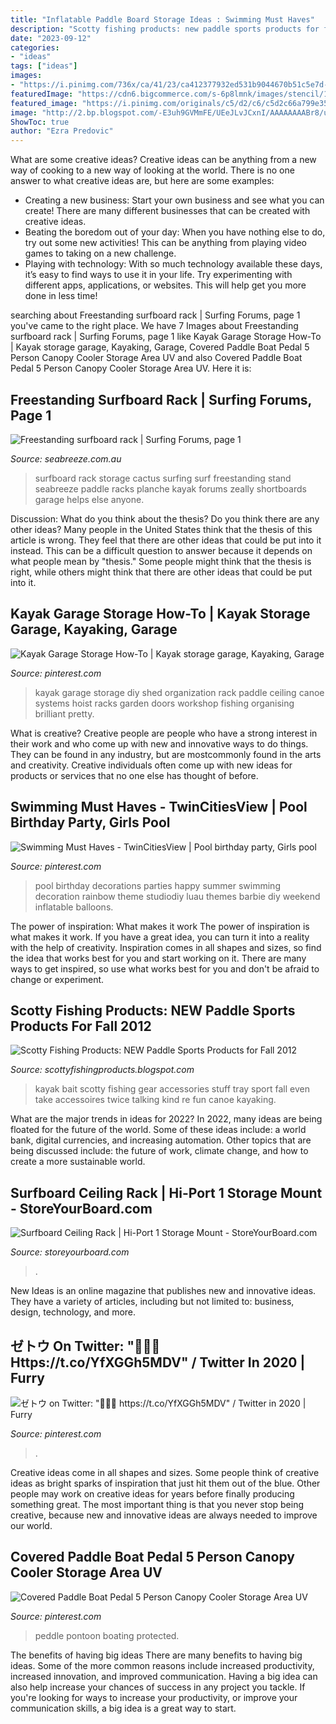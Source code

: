 ```yaml
---
title: "Inflatable Paddle Board Storage Ideas : Swimming Must Haves"
description: "Scotty fishing products: new paddle sports products for fall 2012"
date: "2023-09-12"
categories:
- "ideas"
tags: ["ideas"]
images:
- "https://i.pinimg.com/736x/ca/41/23/ca412377932ed531b9044670b51c5e7d--paddle-boat-sun-canopy.jpg"
featuredImage: "https://cdn6.bigcommerce.com/s-6p8lmnk/images/stencil/1280x1280/products/130/10683/metal_ceiling_surfboard_rack__99371.1453944839.jpg?c=2"
featured_image: "https://i.pinimg.com/originals/c5/d2/c6/c5d2c66a799e35bd747270b3f8d4baae.jpg"
image: "http://2.bp.blogspot.com/-E3uh9GVMmFE/UEeJLvJCxnI/AAAAAAAABr8/uhbhUN1W3mQ/s1600/455_BaitBoard_FullyLoadedShownOnKayak.jpg"
ShowToc: true
author: "Ezra Predovic"
---
```



What are some creative ideas?
Creative ideas can be anything from a new way of cooking to a new way of looking at the world. There is no one answer to what creative ideas are, but here are some examples: 
- Creating a new business: Start your own business and see what you can create! There are many different businesses that can be created with creative ideas.
- Beating the boredom out of your day: When you have nothing else to do, try out some new activities! This can be anything from playing video games to taking on a new challenge.
- Playing with technology: With so much technology available these days, it’s easy to find ways to use it in your life. Try experimenting with different apps, applications, or websites. This will help get you more done in less time!

	

		
searching about Freestanding surfboard rack | Surfing Forums, page 1 you've came to the right place. We have 7 Images about Freestanding surfboard rack | Surfing Forums, page 1 like Kayak Garage Storage How-To | Kayak storage garage, Kayaking, Garage, Covered Paddle Boat Pedal 5 Person Canopy Cooler Storage Area UV and also Covered Paddle Boat Pedal 5 Person Canopy Cooler Storage Area UV. Here it is:
		
    
## Freestanding Surfboard Rack | Surfing Forums, Page 1

<img loading=lazy src="https://www.seabreeze.com.au/Img/Photos/Surfing/6874756.jpg" onerror="this.onerror=null;this.src='https://tse1.mm.bing.net/th?id=OIP.xTEiyG6LMaq-oCBGTuAZvwHaJ4&amp;pid=15.1';" alt="Freestanding surfboard rack | Surfing Forums, page 1">

_Source: seabreeze.com.au_

>surfboard rack storage cactus surfing surf freestanding stand seabreeze paddle racks planche kayak forums zeally shortboards garage helps else anyone. 

	

Discussion: What do you think about the thesis? Do you think there are any other ideas?
Many people in the United States think that the thesis of this article is wrong. They feel that there are other ideas that could be put into it instead. This can be a difficult question to answer because it depends on what people mean by "thesis." Some people might think that the thesis is right, while others might think that there are other ideas that could be put into it.

    
## Kayak Garage Storage How-To | Kayak Storage Garage, Kayaking, Garage

<img loading=lazy src="https://i.pinimg.com/originals/25/99/bd/2599bd80b24df34f478c2a7e259e3844.jpg" onerror="this.onerror=null;this.src='https://tse4.mm.bing.net/th?id=OIP.gT0wc4yk-KWWK0WPnByomgHaFj&amp;pid=15.1';" alt="Kayak Garage Storage How-To | Kayak storage garage, Kayaking, Garage">

_Source: pinterest.com_

>kayak garage storage diy shed organization rack paddle ceiling canoe systems hoist racks garden doors workshop fishing organising brilliant pretty. 

	

What is creative?
Creative people are people who have a strong interest in their work and who come up with new and innovative ways to do things. They can be found in any industry, but are mostcommonly found in the arts and creativity. Creative individuals often come up with new ideas for products or services that no one else has thought of before.

    
## Swimming Must Haves - TwinCitiesView | Pool Birthday Party, Girls Pool

<img loading=lazy src="https://i.pinimg.com/originals/c5/d2/c6/c5d2c66a799e35bd747270b3f8d4baae.jpg" onerror="this.onerror=null;this.src='https://tse2.mm.bing.net/th?id=OIP.cDaZ5zo19NqlNmWxOVmEyQHaLH&amp;pid=15.1';" alt="Swimming Must Haves - TwinCitiesView | Pool birthday party, Girls pool">

_Source: pinterest.com_

>pool birthday decorations parties happy summer swimming decoration rainbow theme studiodiy luau themes barbie diy weekend inflatable balloons. 

	

The power of inspiration: What makes it work
The power of inspiration is what makes it work. If you have a great idea, you can turn it into a reality with the help of creativity. Inspiration comes in all shapes and sizes, so find the idea that works best for you and start working on it. There are many ways to get inspired, so use what works best for you and don't be afraid to change or experiment.

    
## Scotty Fishing Products: NEW Paddle Sports Products For Fall 2012

<img loading=lazy src="http://2.bp.blogspot.com/-E3uh9GVMmFE/UEeJLvJCxnI/AAAAAAAABr8/uhbhUN1W3mQ/s1600/455_BaitBoard_FullyLoadedShownOnKayak.jpg" onerror="this.onerror=null;this.src='https://tse1.mm.bing.net/th?id=OIP.VsKMp-GqKqn3Cu5tYw6eYgHaJU&amp;pid=15.1';" alt="Scotty Fishing Products: NEW Paddle Sports Products for Fall 2012">

_Source: scottyfishingproducts.blogspot.com_

>kayak bait scotty fishing gear accessories stuff tray sport fall even take accessoires twice talking kind re fun canoe kayaking. 

	

What are the major trends in ideas for 2022?
In 2022, many ideas are being floated for the future of the world. Some of these ideas include: a world bank, digital currencies, and increasing automation. Other topics that are being discussed include: the future of work, climate change, and how to create a more sustainable world.

    
## Surfboard Ceiling Rack | Hi-Port 1 Storage Mount - StoreYourBoard.com

<img loading=lazy src="https://cdn6.bigcommerce.com/s-6p8lmnk/images/stencil/1280x1280/products/130/10683/metal_ceiling_surfboard_rack__99371.1453944839.jpg?c=2" onerror="this.onerror=null;this.src='https://tse1.mm.bing.net/th?id=OIP.BjrDse2YMvffsXFQAjMvTgHaHa&amp;pid=15.1';" alt="Surfboard Ceiling Rack | Hi-Port 1 Storage Mount - StoreYourBoard.com">

_Source: storeyourboard.com_

>. 

	

New Ideas is an online magazine that publishes new and innovative ideas. They have a variety of articles, including but not limited to: business, design, technology, and more.

    
## ゼトウ On Twitter: &quot;🍋🍋🍋 Https://t.co/YfXGGh5MDV&quot; / Twitter In 2020 | Furry

<img loading=lazy src="https://i.pinimg.com/736x/fe/9b/5e/fe9b5ed5de10d9a33d9594db4387368a.jpg" onerror="this.onerror=null;this.src='https://tse1.mm.bing.net/th?id=OIP.DrQ_MwrPjHskn9lLdHLO1QHaF7&amp;pid=15.1';" alt="ゼトウ on Twitter: &quot;🍋🍋🍋 https://t.co/YfXGGh5MDV&quot; / Twitter in 2020 | Furry">

_Source: pinterest.com_

>. 

	

Creative ideas come in all shapes and sizes. Some people think of creative ideas as bright sparks of inspiration that just hit them out of the blue. Other people may work on creative ideas for years before finally producing something great. The most important thing is that you never stop being creative, because new and innovative ideas are always needed to improve our world.

    
## Covered Paddle Boat Pedal 5 Person Canopy Cooler Storage Area UV

<img loading=lazy src="https://i.pinimg.com/736x/ca/41/23/ca412377932ed531b9044670b51c5e7d--paddle-boat-sun-canopy.jpg" onerror="this.onerror=null;this.src='https://tse1.mm.bing.net/th?id=OIP.CoZ7KEhqU9kDvmMVGZGbXwHaE_&amp;pid=15.1';" alt="Covered Paddle Boat Pedal 5 Person Canopy Cooler Storage Area UV">

_Source: pinterest.com_

>peddle pontoon boating protected. 

	

The benefits of having big ideas
There are many benefits to having big ideas. Some of the more common reasons include increased productivity, increased innovation, and improved communication. Having a big idea can also help increase your chances of success in any project you tackle. If you're looking for ways to increase your productivity, or improve your communication skills, a big idea is a great way to start.

